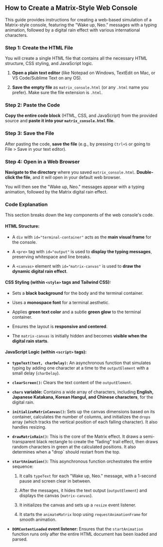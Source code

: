 ## How to Create a Matrix-Style Web Console

This guide provides instructions for creating a web-based simulation of a Matrix-style console, featuring the "Wake up, Neo." messages with a typing animation, followed by a digital rain effect with various international characters.

### Step 1: Create the HTML File

You will create a single HTML file that contains all the necessary HTML structure, CSS styling, and JavaScript logic.

1. **Open a plain text editor** (like Notepad on Windows, TextEdit on Mac, or VS Code/Sublime Text on any OS).

2. **Save the empty file** as `matrix_console.html` (or any `.html` name you prefer). Make sure the file extension is `.html`.

### Step 2: Paste the Code

**Copy the entire code block** (HTML, CSS, and JavaScript) from the provided source and **paste it into your `matrix_console.html` file.**

### Step 3: Save the File

After pasting the code, **save the file** (e.g., by pressing `Ctrl+S` or going to File > Save in your text editor).

### Step 4: Open in a Web Browser

**Navigate to the directory** where you saved `matrix_console.html`. **Double-click the file**, and it will open in your default web browser.

You will then see the "Wake up, Neo." messages appear with a typing animation, followed by the Matrix digital rain effect.

### Code Explanation

This section breaks down the key components of the web console's code.

#### HTML Structure:

* A `div` with `id="terminal-container"` acts as the **main visual frame** for the console.

* A `<pre>` tag with `id="output"` is used to **display the typing messages**, preserving whitespace and line breaks.

* A `<canvas>` element with `id="matrix-canvas"` is used to **draw the dynamic digital rain effect**.

#### CSS Styling (within `<style>` tags and Tailwind CSS):

* Sets a **black background** for the body and the terminal container.

* Uses a **monospace font** for a terminal aesthetic.

* Applies **green text color** and a subtle **green glow** to the terminal container.

* Ensures the layout is **responsive and centered**.

* The `matrix-canvas` is initially hidden and becomes **visible when the digital rain starts**.

#### JavaScript Logic (within `<script>` tags):

* **`typeText(text, charDelay)`:** An asynchronous function that simulates typing by adding one character at a time to the `outputElement` with a small delay (`charDelay`).

* **`clearScreen()`:** Clears the text content of the `outputElement`.

* **`chars` variable:** Contains a wide array of characters, including **English, Japanese Katakana, Korean Hangul, and Chinese characters**, for the digital rain.

* **`initializeMatrixCanvas()`:** Sets up the canvas dimensions based on its container, calculates the number of columns, and initializes the `drops` array (which tracks the vertical position of each falling character). It also handles resizing.

* **`drawMatrixRain()`:** This is the core of the Matrix effect. It draws a semi-transparent black rectangle to create the "fading" trail effect, then draws random characters in green at the calculated positions. It also determines when a "drop` should restart from the top.

* **`startAnimation()`:** This asynchronous function orchestrates the entire sequence:

  1. It calls `typeText` for each "Wake up, Neo." message, with a 1-second pause and screen clear in between.

  2. After the messages, it hides the text output (`outputElement`) and displays the canvas (`matrix-canvas`).

  3. It initializes the canvas and sets up a `resize` event listener.

  4. It starts the `animateMatrix` loop using `requestAnimationFrame` for smooth animation.

* **`DOMContentLoaded` event listener:** Ensures that the `startAnimation` function runs only after the entire HTML document has been loaded and parsed.

